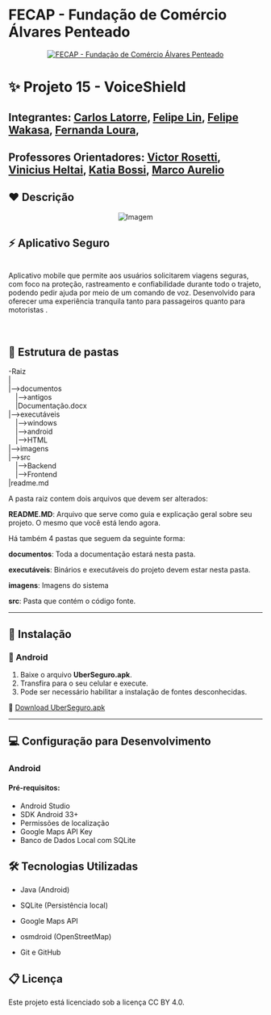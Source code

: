 # FECAP - Fundação de Comércio Álvares Penteado

<p align="center">
<a href= "https://www.fecap.br/"><img src="https://encrypted-tbn0.gstatic.com/images?q=tbn:ANd9GcRhZPrRa89Kma0ZZogxm0pi-tCn_TLKeHGVxywp-LXAFGR3B1DPouAJYHgKZGV0XTEf4AE&usqp=CAU" alt="FECAP - Fundação de Comércio Álvares Penteado" border="0"></a>
</p>

# ✨ Projeto 15 - VoiceShield

## Integrantes: <a href="https://www.linkedin.com/in/Carlos Latorre/">Carlos Latorre</a>, <a href="https://www.linkedin.com/in/Felipe Lin/">Felipe Lin</a>, <a href="https://www.linkedin.com/in/Felipe Wakasa/">Felipe Wakasa</a>, <a href="https://www.linkedin.com/in/Fernanda Loura/">Fernanda Loura</a>, 

## Professores Orientadores: <a href="https://www.linkedin.com/in/Victor Rosetti/">Victor Rosetti</a>, <a href="https://www.linkedin.com/in/Vinicius Heltai/">Vinicius Heltai</a>, <a href="https://www.linkedin.com/in/Katia Bossi/">Katia Bossi</a>, <a href="https://www.linkedin.com/in/Marco Aurelio/">Marco Aurelio</a>
## ❤️ Descrição

<p align="center">
  <img src="https://drive.google.com/uc?export=view&id=11Iije0Z5hpSat0xOd0tr3zcBlu2YydY4" alt="Imagem" border="0">
</p>


## ⚡ Aplicativo Seguro
<br> Aplicativo mobile que permite aos usuários solicitarem viagens seguras, com foco na proteção, rastreamento e confiabilidade durante todo o trajeto, podendo pedir ajuda por meio de um comando de voz. Desenvolvido para oferecer uma experiência tranquila tanto para passageiros quanto para motoristas .<br>
<br><br>

## 📌 Estrutura de pastas
-Raiz<br>
|<br>
|-->documentos<br>
  &emsp;|-->antigos<br>
  &emsp;|Documentação.docx<br>
|-->executáveis<br>
  &emsp;|-->windows<br>
  &emsp;|-->android<br>
  &emsp;|-->HTML<br>
|-->imagens<br>
|-->src<br>
  &emsp;|-->Backend<br>
  &emsp;|-->Frontend<br>
|readme.md<br>

A pasta raiz contem dois arquivos que devem ser alterados:

<b>README.MD</b>: Arquivo que serve como guia e explicação geral sobre seu projeto. O mesmo que você está lendo agora.

Há também 4 pastas que seguem da seguinte forma:

<b>documentos</b>: Toda a documentação estará nesta pasta.

<b>executáveis</b>: Binários e executáveis do projeto devem estar nesta pasta.

<b>imagens</b>: Imagens do sistema

<b>src</b>: Pasta que contém o código fonte.

---

## 📱 Instalação

### 🔹 Android

1. Baixe o arquivo **UberSeguro.apk**.
2. Transfira para o seu celular e execute.
3. Pode ser necessário habilitar a instalação de fontes desconhecidas.

📲 [Download UberSeguro.apk](https://SEU-LINK-AQUI)

---

## 💻 Configuração para Desenvolvimento

### Android

#### Pré-requisitos:
- Android Studio
- SDK Android 33+
- Permissões de localização
- Google Maps API Key
- Banco de Dados Local com SQLite

## 🛠 Tecnologias Utilizadas

   - Java (Android)

   - SQLite (Persistência local)

  -  Google Maps API

  -  osmdroid (OpenStreetMap)

-    Git e GitHub

## 📋 Licença

Este projeto está licenciado sob a licença CC BY 4.0.



